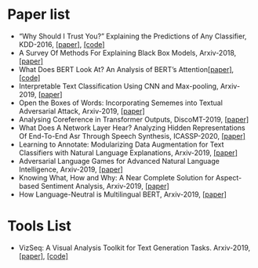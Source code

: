 # Paper list
- “Why Should I Trust You?” Explaining the Predictions of Any Classifier, KDD-2016, [[paper]](http://sameersingh.org/files/papers/lime-kdd16.pdf), [[code]](https://github.com/marcotcr/lime)
- A Survey Of Methods For Explaining Black Box Models, Arxiv-2018, [[paper]](https://arxiv.org/pdf/1802.01933.pdf)
- What Does BERT Look At? An Analysis of BERT’s Attention[[paper]](https://nlp.stanford.edu/pubs/clark2019what.pdf), [[code]](https://github.com/jessevig/bertviz)
- Interpretable Text Classification Using CNN and Max-pooling, Arxiv-2019, [[paper]](https://arxiv.org/pdf/1910.11236.pdf)
- Open the Boxes of Words: Incorporating Sememes into Textual Adversarial Attack, Arxiv-2019, [[paper]](https://arxiv.org/pdf/1910.12196.pdf)
- Analysing Coreference in Transformer Outputs, DiscoMT-2019, [[paper]](https://arxiv.org/pdf/1911.01188.pdf)
- What Does A Network Layer Hear? Analyzing Hidden Representations Of End-To-End Asr Through Speech Synthesis, ICASSP-2020, [[paper]](https://arxiv.org/pdf/1911.01102.pdf)
- Learning to Annotate: Modularizing Data Augmentation for Text Classifiers with Natural Language Explanations, Arxiv-2019, [[paper]](https://arxiv.org/pdf/1911.01352.pdf)
- Adversarial Language Games for Advanced Natural Language Intelligence, Arxiv-2019, [[paper]](https://arxiv.org/pdf/1911.01622.pdf)
- Knowing What, How and Why: A Near Complete Solution for Aspect-based Sentiment Analysis, Arxiv-2019, [[paper]](https://arxiv.org/pdf/1911.01616.pdf)
- How Language-Neutral is Multilingual BERT, Arxiv-2019, [[paper]](https://arxiv.org/pdf/1911.03310.pdf) 


# Tools List
- VizSeq: A Visual Analysis Toolkit for Text Generation Tasks. Arxiv-2019, [[paper]](https://arxiv.org/pdf/1909.05424.pdf), [[code]](https://github.com/facebookresearch/vizseq)
